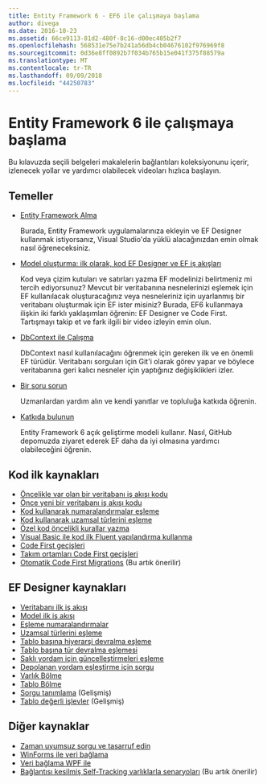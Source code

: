 ```yaml
---
title: Entity Framework 6 - EF6 ile çalışmaya başlama
author: divega
ms.date: 2016-10-23
ms.assetid: 66ce9113-81d2-480f-8c16-d00ec405b2f7
ms.openlocfilehash: 568531e75e7b241a56db4cb04676102f976969f8
ms.sourcegitcommit: 0d36e8ff0892b7f034b765b15e041f375f88579a
ms.translationtype: MT
ms.contentlocale: tr-TR
ms.lasthandoff: 09/09/2018
ms.locfileid: "44250783"
---
```

# <a name="get-started-with-entity-framework-6"></a>Entity Framework 6 ile çalışmaya başlama

Bu kılavuzda seçili belgeleri makalelerin bağlantıları koleksiyonunu içerir, izlenecek yollar ve yardımcı olabilecek videoları hızlıca başlayın.

## <a name="fundamentals"></a>Temeller

* [Entity Framework Alma](~/ef6/fundamentals/install.md)

  Burada, Entity Framework uygulamalarınıza ekleyin ve EF Designer kullanmak istiyorsanız, Visual Studio'da yüklü alacağınızdan emin olmak nasıl öğreneceksiniz.

* [Model oluşturma: ilk olarak, kod EF Designer ve EF iş akışları](~/ef6/modeling/index.md)

  Kod veya çizim kutuları ve satırları yazma EF modelinizi belirtmeniz mi tercih ediyorsunuz?
Mevcut bir veritabanına nesnelerinizi eşlemek için EF kullanılacak oluşturacağınız veya nesneleriniz için uyarlanmış bir veritabanı oluşturmak için EF ister misiniz?
Burada, EF6 kullanmaya ilişkin iki farklı yaklaşımları öğrenin: EF Designer ve Code First.
Tartışmayı takip et ve fark ilgili bir video izleyin emin olun.

* [DbContext ile Çalışma](~/ef6/fundamentals/working-with-dbcontext.md)

  DbContext nasıl kullanılacağını öğrenmek için gereken ilk ve en önemli EF türüdür. Veritabanı sorguları için Git'i olarak görev yapar ve böylece veritabanına geri kalıcı nesneler için yaptığınız değişiklikleri izler.

* [Bir soru sorun](~/ef6/resources/get-help.md)

  Uzmanlardan yardım alın ve kendi yanıtlar ve topluluğa katkıda öğrenin.

* [Katkıda bulunun](http://github.com/aspnet/EntityFramework6/)

  Entity Framework 6 açık geliştirme modeli kullanır. Nasıl, GitHub depomuzda ziyaret ederek EF daha da iyi olmasına yardımcı olabileceğini öğrenin.

## <a name="code-first-resources"></a>Kod ilk kaynakları

  - [Öncelikle var olan bir veritabanı iş akışı kodu](~/ef6/modeling/code-first/workflows/existing-database.md)
  - [Önce yeni bir veritabanı iş akışı kodu](~/ef6/modeling/code-first/workflows/new-database.md)
  - [Kod kullanarak numaralandırmalar eşleme](~/ef6/modeling/code-first/data-types/enums.md)
  - [Kod kullanarak uzamsal türlerini eşleme](~/ef6/modeling/code-first/data-types/spatial.md)
  - [Özel kod öncelikli kurallar yazma](~/ef6/modeling/code-first/conventions/custom.md)
  - [Visual Basic ile kod ilk Fluent yapılandırma kullanma](~/ef6/modeling/code-first/fluent/vb.md)
  - [Code First geçişleri](~/ef6/modeling/code-first/migrations/index.md)
  - [Takım ortamları Code First geçişleri](~/ef6/modeling/code-first/migrations/teams.md)
  - [Otomatik Code First Migrations](~/ef6/modeling/code-first/migrations/automatic.md) (Bu artık önerilir)

## <a name="ef-designer-resources"></a>EF Designer kaynakları
  - [Veritabanı ilk iş akışı](~/ef6/modeling/designer/workflows/database-first.md)
  - [Model ilk iş akışı](~/ef6/modeling/designer/workflows/model-first.md)
  - [Eşleme numaralandırmalar](~/ef6/modeling/designer/data-types/enums.md)
  - [Uzamsal türlerini eşleme](~/ef6/modeling/designer/data-types/spatial.md)
  - [Tablo başına hiyerarşi devralma eşleme](~/ef6/modeling/designer/inheritance/tph.md)
  - [Tablo başına tür devralma eşlemesi](~/ef6/modeling/designer/inheritance/tpt.md)
  - [Saklı yordam için güncelleştirmeleri eşleme](~/ef6/modeling/designer/stored-procedures/cud.md)
  - [Depolanan yordam eşleştirme için sorgu](~/ef6/modeling/designer/stored-procedures/query.md)
  - [Varlık Bölme](~/ef6/modeling/designer/entity-splitting.md)
  - [Tablo Bölme](~/ef6/modeling/designer/table-splitting.md)
  - [Sorgu tanımlama](~/ef6/modeling/designer/advanced/defining-query.md) (Gelişmiş)
  - [Tablo değerli işlevler](~/ef6/modeling/designer/advanced/tvfs.md) (Gelişmiş)

## <a name="other-resources"></a>Diğer kaynaklar
  - [Zaman uyumsuz sorgu ve tasarruf edin](~/ef6/fundamentals/async.md)
  - [WinForms ile veri bağlama](~/ef6/fundamentals/databinding/winforms.md)
  - [Veri bağlama WPF ile](~/ef6/fundamentals/databinding/wpf.md)
  - [Bağlantısı kesilmiş Self-Tracking varlıklarla senaryoları](~/ef6/fundamentals/disconnected-entities/self-tracking-entities/walkthrough.md) (Bu artık önerilir)
